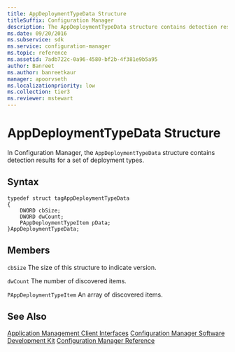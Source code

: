 ```yaml
---
title: AppDeploymentTypeData Structure
titleSuffix: Configuration Manager
description: The AppDeploymentTypeData structure contains detection results for a set of deployment types.
ms.date: 09/20/2016
ms.subservice: sdk
ms.service: configuration-manager
ms.topic: reference
ms.assetid: 7adb722c-0a96-4580-bf2b-4f381e9b5a95
author: Banreet
ms.author: banreetkaur
manager: apoorvseth
ms.localizationpriority: low
ms.collection: tier3
ms.reviewer: mstewart
---
```

# AppDeploymentTypeData Structure
In Configuration Manager, the `AppDeploymentTypeData` structure contains detection results for a set of deployment types.

## Syntax

```
typedef struct tagAppDeploymentTypeData
{
    DWORD cbSize;
    DWORD dwCount;
    PAppDeploymentTypeItem pData;
}AppDeploymentTypeData;
```

## Members
 `cbSize`
 The size of this structure to indicate version.

 `dwCount`
 The number of discovered items.

 `PAppDeploymentTypeItem`
 An array of discovered items.

## See Also
 [Application Management Client Interfaces](../../../../../develop/reference/core/clients/client-classes/application-management-client-interfaces.md)
 [Configuration Manager Software Development Kit](../../../../../develop/core/misc/system-center-configuration-manager-sdk.md)
 [Configuration Manager Reference](../../../../../develop/reference/configuration-manager-reference.md)
